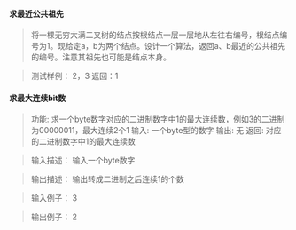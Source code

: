 #### 求最近公共祖先
> 将一棵无穷大满二叉树的结点按根结点一层一层地从左往右编号，根结点编号为1。现给定a，b为两个结点。设计一个算法，返回a、b最近的公共祖先的编号。注意其祖先也可能是结点本身。

> 测试样例：
> 2，3
> 返回：1

#### 求最大连续bit数

> 功能: 求一个byte数字对应的二进制数字中1的最大连续数，例如3的二进制为00000011，最大连续2个1
> 输入: 一个byte型的数字
> 输出: 无
> 返回: 对应的二进制数字中1的最大连续数

> 输入描述：
> 输入一个byte数字

> 输出描述：
> 输出转成二进制之后连续1的个数

> 输入例子：
>  3

> 输出例子：
>  2